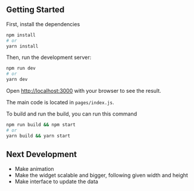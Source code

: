 ## Getting Started

First, install the dependencies

```bash
npm install
# or
yarn install
```

Then, run the development server:

```bash
npm run dev
# or
yarn dev
```

Open [http://localhost:3000](http://localhost:3000) with your browser to see the result.

The main code is located in `pages/index.js`.

To build and run the build, you can run this command

```bash
npm run build && npm start
# or
yarn build && yarn start
```

## Next Development

* Make animation
* Make the widget scalable and bigger, following given width and height
* Make interface to update the data
